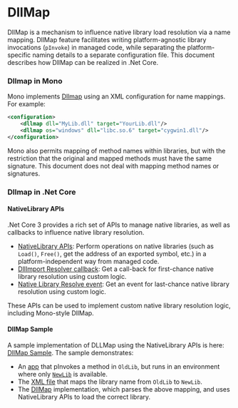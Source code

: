 # DllMap
DllMap is a mechanism to influence native library load resolution via a name mapping. DllMap feature facilitates writing platform-agnostic library invocations (`pInvoke`) in managed code, while separating the platform-specific naming details to a separate configuration file. This document describes how DllMap can be realized in .Net Core.

### Dllmap in Mono

Mono implements [Dllmap](http://www.mono-project.com/docs/advanced/pinvoke/dllmap/)  using an XML configuration for name mappings.  For example:

```xml
<configuration>
    <dllmap dll="MyLib.dll" target="YourLib.dll"/>
    <dllmap os="windows" dll="libc.so.6" target="cygwin1.dll"/>
</configuration>
```

Mono also permits mapping of method names within libraries, but with the restriction that the original and mapped methods must have the same signature. This document does not deal with mapping method names or signatures.

### Dllmap in .Net Core

#### NativeLibrary APIs

.Net Core 3 provides a rich set of APIs to manage native libraries, as well as callbacks to influence native library resolution. 

- [NativeLibrary APIs](https://github.com/dotnet/corefx/blob/master/src/System.Runtime.InteropServices/ref/System.Runtime.InteropServices.cs#L728-L738): Perform operations on native libraries (such as `Load()`, `Free()`, get the address of an exported  symbol, etc.) in a platform-independent way from managed code.
- [DllImport Resolver callback](https://github.com/dotnet/corefx/blob/master/src/System.Runtime.InteropServices/ref/System.Runtime.InteropServices.cs#L734):  Get a call-back for first-chance native library resolution using custom logic. 
- [Native Library Resolve event](https://github.com/dotnet/corefx/blob/master/src/System.Runtime.Loader/ref/System.Runtime.Loader.cs#L39): Get an event for last-chance native library resolution using custom logic.   

These APIs can be used to implement custom native library resolution logic, including Mono-style DllMap.

#### DllMap Sample

A sample implementation of DLLMap using the NativeLibrary APIs is here: [DllMap Sample](../../tests/src/Interop/DllMap). The sample demonstrates:

* An [app](../../tests/src/Interop/DllMap/DllMapTest.cs) that pInvokes a method in `OldLib`, but runs in an environment where only [`NewLib`](../../tests/src/Interop/DllMap/NewLib.cpp) is available.
* The [XML file](../../tests/src/Interop/DllMap/DllMapTest.xml) that maps the library name from `OldLib` to `NewLib`. 
* The [DllMap](../../tests/src/Interop/DllMap/DllMapTest.cs) implementation, which parses the above mapping, and uses NativeLibrary APIs to load the correct library.

